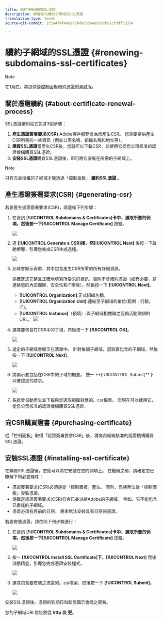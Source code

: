 ```yaml
---
title: 續約子網域的SSL憑證
description: 瞭解如何續約子網域的SSL憑證
translation-type: tm+mt
source-git-commit: 2c5a4f4f48e975bd9c9de4a86d2691cfddf58354

---
```



# 續約子網域的SSL憑證 {#renewing-subdomains-ssl-certificates}

>[!NOTE]
>
>在1月底，將提供從控制面板續約憑證的測試版。

## 關於憑證續約 {#about-certificate-renewal-process}

SSL憑證續約程式包含3個步驟：

1. **產生憑證簽署要求(CSR)** Adobe客戶服務會為您產生CSR。 您需要提供產生CSR所需的一些資訊（例如公用名稱、組織名稱和地址等）。
1. **購買SSL憑證**&#x200B;當產生CSR後，您就可以下載CSR，並使用它從您公司核准的認證機構購買SSL憑證。
1. **安裝SSL憑證**&#x200B;購買SSL憑證後，即可將它安裝在所需的子網域上。

>[!NOTE]
>
>只有完全授權的子網域才能透過「控制面板」 **續約SSL憑證** 。

## 產生憑證簽署要求(CSR) {#generating-csr}

若要產生憑證簽署要求(CSR)，請遵循下列步驟：

1. 在資訊 **[!UICONTROL Subdomains & Certificates]**卡中，選取所要的例項，然後按一下**[!UICONTROL Manage Certificate]** 按鈕。

   ![](assets/renewal1.png)

1. 選 **[!UICONTROL Generate a CSR]**擇，然**[!UICONTROL Next]** 後按一下啟動嚮導，引導您完成CSR生成過程。

   ![](assets/renewal2.png)

1. 此時會顯示表單，其中包含產生CSR所需的所有詳細資訊。

   請確定您完整且正確地填寫所要求的資訊，否則不會續約憑證（如有必要，請連絡您的內部團隊、安全性和IT團隊），然後按一下 **[!UICONTROL Next]**。

   * **[!UICONTROL Organization]**:正式組織名稱。
   * **[!UICONTROL Organization Unit]**:連結至子網域的單位(範例：行銷，IT)。
   * **[!UICONTROL Instance]**（預填）:與子網域相關聯之促銷活動例項的URL。
   ![](assets/renewal3.png)

1. 選擇要包含在CSR中的子域，然後按一下 **[!UICONTROL OK]**。

   ![](assets/renewal4.png)

1. 選定的子網域會顯示在清單中。 針對每個子網域，選取要包含的子網域，然後按一下 **[!UICONTROL Next]**。

   ![](assets/renewal5.png)

1. 將顯示要包括在CSR中的子域的概要。 按一 **[!UICONTROL Submit]**下以確認您的請求。

   ![](assets/renewal6.png)

1. 系統會自動產生並下載與您選取範圍對應的。csr檔案。 您現在可以使用它，從您公司核准的認證機構購買SSL憑證。

## 向CSR購買證書 {#purchasing-certificate}

從「控制面板」取得「認證簽署要求CSR」後，請向貴組織核准的認證機構購買SSL憑證。

## 安裝SSL憑證 {#installing-ssl-certificate}

在購買SSL憑證後，您就可以將它安裝在您的例項上。 在繼續之前，請確定您已瞭解下列必要條件：

* 憑證簽署要求(CSR)必須是從「控制面板」產生。 否則，您將無法從「控制面板」安裝憑證。
* 請確定憑證簽署要求(CSR)符合已委派給Adobe的子網域。 例如，它不能包含已委託的子網域。
* 憑證必須有目前的日期。 將來無法安裝具有日期的憑證。

若要安裝憑證，請依照下列步驟進行：

1. 在資訊 **[!UICONTROL Subdomains & Certificates]**卡中，選取所要的例項，然後按一下**[!UICONTROL Manage Certificate]** 按鈕。

   ![](assets/renewal1.png)

1. 按一 **[!UICONTROL Install SSL Certificate]**下，**[!UICONTROL Next]** 然後啟動精靈，引導您完成憑證安裝程式。

   ![](assets/install1.png)

1. 選取包含要安裝之憑證的。zip檔案，然後按一下 **[!UICONTROL Submit]**。

   ![](assets/install2.png)

安裝SSL憑證後，憑證的到期日和狀態圖示會隨之更新。

您的子網域URL位址將從 **http** 變 **更**。
